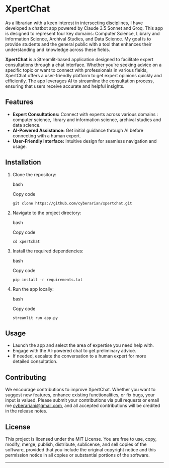 XpertChat
=========
As a librarian with a keen interest in intersecting disciplines, I have developed a chatbot app powered by Claude 3.5 Sonnet and Groq. This app is designed to represent four key domains: Computer Science, Library and Information Science, Archival Studies, and Data Science. My goal is to provide students and the general public with a tool that enhances their understanding and knowledge across these fields.

**XpertChat** is a Streamlit-based application designed to facilitate expert consultations through a chat interface. Whether you're seeking advice on a specific topic or want to connect with professionals in various fields, XpertChat offers a user-friendly platform to get expert opinions quickly and efficiently. The app leverages AI to streamline the consultation process, ensuring that users receive accurate and helpful insights.

Features
--------

-   **Expert Consultations:** Connect with experts across various domains : computer science, library and information science, archival studies and data science.
-   **AI-Powered Assistance:** Get initial guidance through AI before connecting with a human expert.
-   **User-Friendly Interface:** Intuitive design for seamless navigation and usage.

Installation
------------

1.  Clone the repository:

    bash

    Copy code

    `git clone https://github.com/cyberarian/xpertchat.git`

2.  Navigate to the project directory:

    bash

    Copy code

    `cd xpertchat`

3.  Install the required dependencies:

    bash

    Copy code

    `pip install -r requirements.txt`

4.  Run the app locally:

    bash

    Copy code

    `streamlit run app.py`

Usage
-----

-   Launch the app and select the area of expertise you need help with.
-   Engage with the AI-powered chat to get preliminary advice.
-   If needed, escalate the conversation to a human expert for more detailed consultation.

Contributing
------------

We encourage contributions to improve XpertChat. Whether you want to suggest new features, enhance existing functionalities, or fix bugs, your input is valued. Please submit your contributions via pull requests or email me cyberariani@gmail.com, and all accepted contributions will be credited in the release notes.

License
-------

This project is licensed under the MIT License. You are free to use, copy, modify, merge, publish, distribute, sublicense, and sell copies of the software, provided that you include the original copyright notice and this permission notice in all copies or substantial portions of the software.

* * * * *
